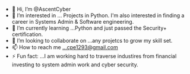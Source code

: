 - 👋 Hi, I’m @AscentCyber
- 👀 I’m interested in ... Projects in Python. I'm also interested in finding a career in Systems Admin & Software engineering. 
- 🌱 I’m currently learning ...Python and just passed the Security+ certification. 
- 💞️ I’m looking to collaborate on ...any projetcs to grow my skill set. 
- 📫 How to reach me ...cpe1293@gmail.com
- ⚡ Fun fact: ...I am working hard to traverse industires from financial investing to system admin work and cyber security. 

<!---
AscentCyber/AscentCyber is a ✨ special ✨ repository because its `README.md` (this file) appears on your GitHub profile.
You can click the Preview link to take a look at your changes.
--->
